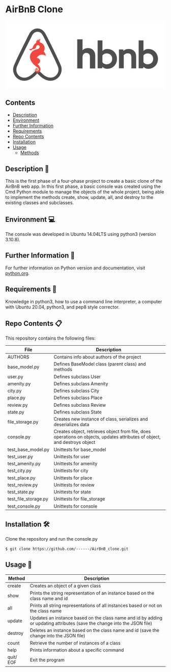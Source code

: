 # AirBnB Clone
![AirBnB Logo](image/hbnb_logo.png)

## Contents

- [Description](#description)
- [Environment](#environment)
- [Further Information](#further-information)
- [Requirements](#requirements)
- [Repo Contents](#repo-contents)
- [Installation](#installation)
- [Usage](#usage)
  - [Methods](#methods)

## Description 📄

This is the first phase of a four-phase project to create a basic clone of the AirBnB web app. In this first phase, a basic console was created using the Cmd Python module to manage the objects of the whole project, being able to implement the methods create, show, update, all, and destroy to the existing classes and subclasses.

## Environment 💻

The console was developed in Ubuntu 14.04LTS using python3 (version 3.10.8).

## Further Information 📑

For further information on Python version and documentation, visit [python.org](https://www.python.org/).

## Requirements 📝

Knowledge in python3, how to use a command line interpreter, a computer with Ubuntu 20.04, python3, and pep8 style corrector.

## Repo Contents 📋

This repository contains the following files:

| File                | Description                                     |
|---------------------|-------------------------------------------------|
| AUTHORS             | Contains info about authors of the project     |
| base_model.py       | Defines BaseModel class (parent class) and methods |
| user.py             | Defines subclass User                          |
| amenity.py          | Defines subclass Amenity                       |
| city.py             | Defines subclass City                          |
| place.py            | Defines subclass Place                         |
| review.py           | Defines subclass Review                        |
| state.py            | Defines subclass State                         |
| file_storage.py     | Creates new instance of class, serializes and deserializes data |
| console.py          | Creates object, retrieves object from file, does operations on objects, updates attributes of object, and destroys object |
| test_base_model.py  | Unittests for base_model                       |
| test_user.py        | Unittests for user                              |
| test_amenity.py     | Unittests for amenity                           |
| test_city.py        | Unittests for city                              |
| test_place.py       | Unittests for place                             |
| test_review.py      | Unittests for review                            |
| test_state.py       | Unittests for state                             |
| test_file_storage.py| Unittests for file_storage                      |
| test_console.py     | Unittests for console                           |

## Installation 🛠️

Clone the repository and run the console.py

```bash
$ git clone https://github.com/------/AirBnB_clone.git
```

## Usage 🔧

| Method | Description                                       |
|--------|---------------------------------------------------|
| create | Creates an object of a given class                |
| show   | Prints the string representation of an instance based on the class name and id |
| all    | Prints all string representations of all instances based or not on the class name |
| update | Updates an instance based on the class name and id by adding or updating attributes (save the change into the JSON file) |
| destroy| Deletes an instance based on the class name and id (save the change into the JSON file) |
| count  | Retrieve the number of instances of a class       |
| help   | Prints information about a specific command      |
| quit/ EOF | Exit the program                                |
